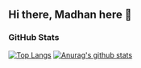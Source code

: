 ## Hi there, Madhan here 👋

### GitHub Stats

[![Top Langs](https://github-readme-stats.vercel.app/api/top-langs/?username=madhank93&theme=tokyonight)](https://github.com/madhank93/github-readme-stats)
[![Anurag's github stats](https://github-readme-stats.vercel.app/api?username=madhank93&show_icons=true&theme=tokyonight)](https://github.com/madhank93/github-readme-stats)
